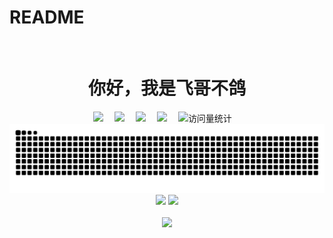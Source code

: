 # README

<div align="center"> 

  <!-- for beauty 留个空行好看点 -->
  <div>&nbsp;</div>

  <h1>你好，我是飞哥不鸽</h1>

  <!-- profile logo 个人资料徽标 -->
  <div>
    <a href="https://blog.csdn.net/qq_62835094?type=blog"><img src="https://img.shields.io/badge/CSDN-飞哥不鸽-red" /></a>&emsp;
    <a href="https://blog.csdn.net/qq_62835094?type=blog"><img src="https://img.shields.io/badge/WeChat-_feigebuge-07c160" /></a>&emsp;
    <img src="https://img.shields.io/badge/QQ-2508020102-green?logo=tencentqq" />&emsp;
    <a href="https://space.bilibili.com/355349365?spm_id_from=333.1007.0.0"><img src="https://img.shields.io/badge/Bilibili-B站-ff69b4" /></a>&emsp;
    <!-- visitor -->
    <img src="https://komarev.com/ghpvc/?username=xuhuafeifei&label=Views&color=orange&style=flat" alt="访问量统计" />&emsp;
  </div> 


  <!-- Snake Code Contribution Map 贪吃蛇代码贡献图 -->
  <picture>
    <source media="(prefers-color-scheme: dark)" srcset="https://raw.githubusercontent.com/itxaiohanglover/itxaiohanglover/output/github-contribution-grid-snake-dark.svg">
    <source media="(prefers-color-scheme: light)" srcset="https://raw.githubusercontent.com/itxaiohanglover/itxaiohanglover/output/github-contribution-grid-snake.svg">
    <img alt="github contribution grid snake animation" src="https://raw.githubusercontent.com/itxaiohanglover/itxaiohanglover/output/github-contribution-grid-snake.svg">
  </picture>

  <!-- GitHub 数据统计 -->
  <div>
    <img height="137px" src="https://github-readme-stats-git-masterrstaa-rickstaa.vercel.app/api?username=xuhuafeifei&hide_title=true&hide_border=true&show_icons=true&include_all_commits=true&line_height=21text_color=000&icon_color=000&bg_color=0,ea6161,ffc64d,fffc4d,52fa5a&theme=graywhite" />
<img height="137px" src="https://github-readme-stats-git-masterrstaa-rickstaa.vercel.app/api/top-langs/?username=xuhuafeifei&hide_title=true&hide_border=true&layout=compact&langs_count=6&text_color=000&icon_color=fff&bg_color=0,52fa5a,4dfcff,c64dff&theme=graywhite" /><br>
  </div>


  <!-- for beauty 留个空行好看点 -->
  <div>&nbsp;</div>

  <!-- GitHub 资料奖杯 -->
  <div align="center"> <img src="https://github-profile-trophy.vercel.app/?username=xuhuafeifei" /> </div>

</div>

